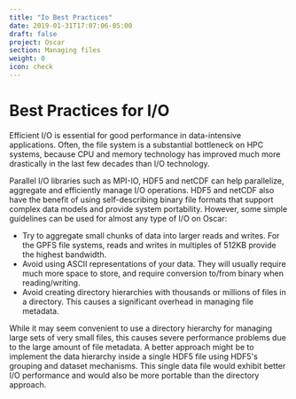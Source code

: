 ```yaml
---
title: "Io Best Practices"
date: 2019-01-31T17:07:06-05:00
draft: false
project: Oscar
section: Managing files
weight: 0
icon: check
---
```


# Best Practices for I/O

Efficient I/O is essential for good performance in data-intensive
applications. Often, the file system is a substantial bottleneck on HPC
systems, because CPU and memory technology has improved much more
drastically in the last few decades than I/O technology.

Parallel I/O libraries such as MPI-IO, HDF5 and netCDF can help
parallelize, aggregate and efficiently manage I/O operations. HDF5 and
netCDF also have the benefit of using self-describing binary file
formats that support complex data models and provide system portability.
However, some simple guidelines can be used for almost any type of I/O
on Oscar:

-   Try to aggregate small chunks of data into larger reads and writes.
    For the GPFS file systems, reads and writes in multiples of 512KB
    provide the highest bandwidth.
-   Avoid using ASCII representations of your data. They will usually
    require much more space to store, and require conversion to/from
    binary when reading/writing.
-   Avoid creating directory hierarchies with thousands or millions of
    files in a directory. This causes a significant overhead in managing
    file metadata.

While it may seem convenient to use a directory hierarchy for managing
large sets of very small files, this causes severe performance problems
due to the large amount of file metadata. A better approach might be to
implement the data hierarchy inside a single HDF5 file using HDF5's
grouping and dataset mechanisms. This single data file would exhibit
better I/O performance and would also be more portable than the
directory approach.

